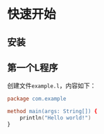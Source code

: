 # 快速开始

## 安装

## 第一个L程序

创建文件`example.l`，内容如下：

```l
package com.example

method main(args: String[]) {
    println("Hello world!")
}
```